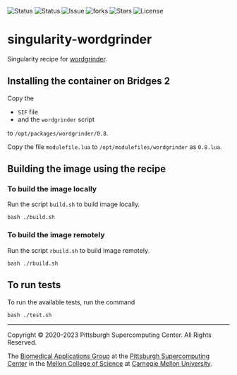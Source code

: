 ![Status](https://github.com/pscedu/singularity-wordgrinder/actions/workflows/main.yml/badge.svg)
![Status](https://github.com/pscedu/singularity-wordgrinder/actions/workflows/pretty.yml/badge.svg)
![Issue](https://img.shields.io/github/issues/pscedu/singularity-wordgrinder)
![forks](https://img.shields.io/github/forks/pscedu/singularity-wordgrinder)
![Stars](https://img.shields.io/github/stars/pscedu/singularity-wordgrinder)
![License](https://img.shields.io/github/license/pscedu/singularity-wordgrinder)

# singularity-wordgrinder
Singularity recipe for [wordgrinder](https://github.com/davidgiven/wordgrinder).
## Installing the container on Bridges 2
Copy the

* `SIF` file
* and the `wordgrinder` script

to `/opt/packages/wordgrinder/0.8`.

Copy the file `modulefile.lua` to `/opt/modulefiles/wordgrinder` as `0.8.lua`.

## Building the image using the recipe

### To build the image locally
Run the script `build.sh` to build image locally.

```
bash ./build.sh
```

### To build the image remotely
Run the script `rbuild.sh` to build image remotely.

```
bash ./rbuild.sh
```

## To run tests
To run the available tests, run the command

```
bash ./test.sh
```

---
Copyright © 2020-2023 Pittsburgh Supercomputing Center. All Rights Reserved.

The [Biomedical Applications Group](https://www.psc.edu/biomedical-applications/) at the [Pittsburgh Supercomputing Center](http://www.psc.edu) in the [Mellon College of Science](https://www.cmu.edu/mcs/) at [Carnegie Mellon University](http://www.cmu.edu).
